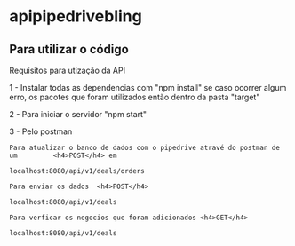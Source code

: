 # apipipedrivebling

<h2>Para utilizar o código</h2>

Requisitos para utização da API

1 - Instalar todas as dependencias com "npm install"
    se caso ocorrer algum erro, os pacotes que foram utilizados então dentro da pasta "target"

2 - Para iniciar o servidor "npm start"

3 - Pelo postman

    Para atualizar o banco de dados com o pipedrive atravé do postman de um         <h4>POST</h4> em 
    
    localhost:8080/api/v1/deals/orders
    
    Para enviar os dados  <h4>POST</h4>
    
    localhost:8080/api/v1/deals
    
    Para verficar os negocios que foram adicionados <h4>GET</h4>
    
    localhost:8080/api/v1/deals
    

